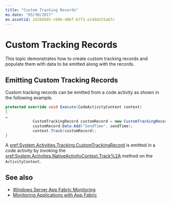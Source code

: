 ```yaml
---
title: "Custom Tracking Records"
ms.date: "03/30/2017"
ms.assetid: 24284565-c68b-40bf-b7f1-e148d151a6fc
---
```


# Custom Tracking Records

This topic demonstrates how to create custom tracking records and populate them with data to be emitted along with the records.

## Emitting Custom Tracking Records

Custom tracking records can be emitted from a code activity as shown in the following example.

```csharp
protected override void Execute(CodeActivityContext context)
{
…
            CustomTrackingRecord customRecord = new CustomTrackingRecord("CustomEmailSentEvent");
            customRecord.Data.Add("SendTime", sendTime);
            context.Track(customRecord);
}
```

A <xref:System.Activities.Tracking.CustomTrackingRecord> is emitted in a code activity by invoking the <xref:System.Activities.NativeActivityContext.Track%2A> method on the `ActivityContext`.

## See also

- [Windows Server App Fabric Monitoring](/previous-versions/appfabric/ee677251(v=azure.10))
- [Monitoring Applications with App Fabric](/previous-versions/appfabric/ee677276(v=azure.10))
